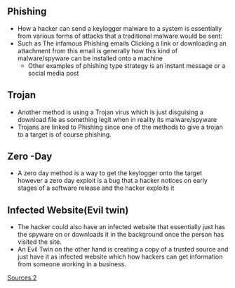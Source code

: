 ## Phishing
- How a hacker can send a keylogger malware to a system is essentially from various forms of attacks that a traditional malware would be sent:
- Such as The infamous Phishing emails Clicking a link or downloading an attachment from this email is generally how this kind of malware/spyware can be installed onto a machine
    - Other examples of phishing type strategy is an instant message or a social media post

## Trojan

- Another method is using a Trojan virus which is just disguising a download file as something legit when in reality its malware/spyware
- Trojans are linked to Phishing since one of the methods to give a trojan to a target is of course phishing.

## Zero -Day

- A zero day method is a way to get the keylogger onto the target however a zero day exploit is a bug that a hacker notices on early stages of a software release and the hacker exploits it

## Infected Website(Evil twin)

- The hacker could also have an infected website that essentially just has the spyware on or downloads it in the background once the person has visited the site.
- An Evil Twin on the other hand is creating a copy of a trusted source and just have it as infected website which how hackers can get information from someone working in a business.

[Sources.2](https://www.notion.so/Sources-2-0525ec87e9a348d19ceb2f15ba4622c3?pvs=21)